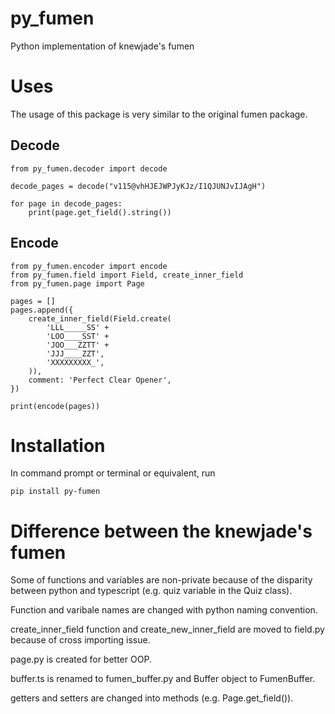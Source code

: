 # py_fumen
Python implementation of knewjade's fumen

# Uses
The usage of this package is very similar to the original fumen package.

## Decode
```
from py_fumen.decoder import decode

decode_pages = decode("v115@vhHJEJWPJyKJz/I1QJUNJvIJAgH")

for page in decode_pages:
    print(page.get_field().string())
```

## Encode
```
from py_fumen.encoder import encode
from py_fumen.field import Field, create_inner_field
from py_fumen.page import Page

pages = []
pages.append({
    create_inner_field(Field.create(
        'LLL_____SS' +
        'LOO____SST' +
        'JOO___ZZTT' +
        'JJJ____ZZT',
        'XXXXXXXXX_',
    )),
    comment: 'Perfect Clear Opener',
})

print(encode(pages))
```

# Installation
In command prompt or terminal or equivalent, run 
```
pip install py-fumen
```

# Difference between the knewjade's fumen
Some of functions and variables are non-private because of the disparity between python and typescript (e.g. quiz variable in the Quiz class).

Function and varibale names are changed with python naming convention.

create_inner_field function and create_new_inner_field are moved to field.py because of cross importing issue.

page.py is created for better OOP.

buffer.ts is renamed to fumen_buffer.py and Buffer object to FumenBuffer.

getters and setters are changed into methods (e.g. Page.get_field()). 

